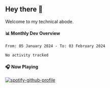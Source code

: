 ## Hey there 👋

Welcome to my technical abode.

#### 📊 Monthly Dev Overview
<!--START_SECTION:waka-->

```txt
From: 05 January 2024 - To: 03 February 2024

No activity tracked
```

<!--END_SECTION:waka-->

#### 🎧 Now Playing

[![spotify-github-profile](https://spotify-github-profile.vercel.app/api/view?uid=james2mid&cover_image=true&theme=natemoo-re)](https://open.spotify.com/user/james2mid?si=2b3baf2b09cb499e)
